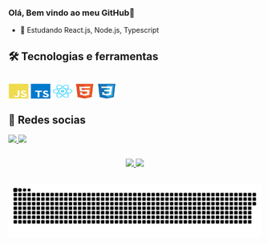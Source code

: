 ### Olá, Bem vindo ao meu GitHub👋

- 🌱 Estudando React.js, Node.js, Typescript

## 🛠 Tecnologias e ferramentas 

<div style="display: inline_block"><br>
  <img align="center" alt="GL-Js" height="30" width="40" src="https://raw.githubusercontent.com/devicons/devicon/master/icons/javascript/javascript-plain.svg">
  <img align="center" alt="GL-Ts" height="30" width="40" src="https://raw.githubusercontent.com/devicons/devicon/master/icons/typescript/typescript-plain.svg">
  <img align="center" alt="GL-React" height="30" width="40" src="https://raw.githubusercontent.com/devicons/devicon/master/icons/react/react-original.svg">
  <img align="center" alt="GL-HTML" height="30" width="40" src="https://raw.githubusercontent.com/devicons/devicon/master/icons/html5/html5-original.svg">
  <img align="center" alt="GL-CSS" height="30" width="40" src="https://raw.githubusercontent.com/devicons/devicon/master/icons/css3/css3-original.svg">
</div>

## 📧 Redes socias

<div> 
  <a href = "mailto:gledsonlucas111@gmail.com">
    <img src="https://img.shields.io/badge/-Gmail-%23333?style=for-the-badge&logo=gmail&logoColor=red" target="_blank"
  </a>
  <a href="https://www.linkedin.com/in/gledson-lucas-1b5873166/" target="_blank">
    <img src="https://img.shields.io/badge/-LinkedIn-%230077B5?style=for-the-badge&logo=linkedin&logoColor=white" target="_blank">
  </a>
</div>
  
##

<div align="center">
  <a href="https://github.com/GledsonLucas111">
  <img height="150em" src="https://github-readme-stats.vercel.app/api?username=gledsonlucas111&show_icons=true&theme=dark&include_all_commits=true&count_private=true"/>
  <img height="150em"  src="https://github-readme-stats.vercel.app/api/top-langs/?username=gledsonlucas111&layout=compact&langs_count=7&theme=dark"/>
</div>

##
  
  
![Snake animation](https://github.com/GledsonLucas111/GledsonLucas111/blob/output/github-contribution-grid-snake.svg)

 
